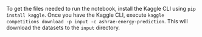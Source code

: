 To get the files needed to run the notebook, install the Kaggle CLI using `pip install kaggle`. Once
you have the Kaggle CLI, execute `kaggle competitions download -p input -c
ashrae-energy-prediction`. This will download the datasets to the `input` directory.
